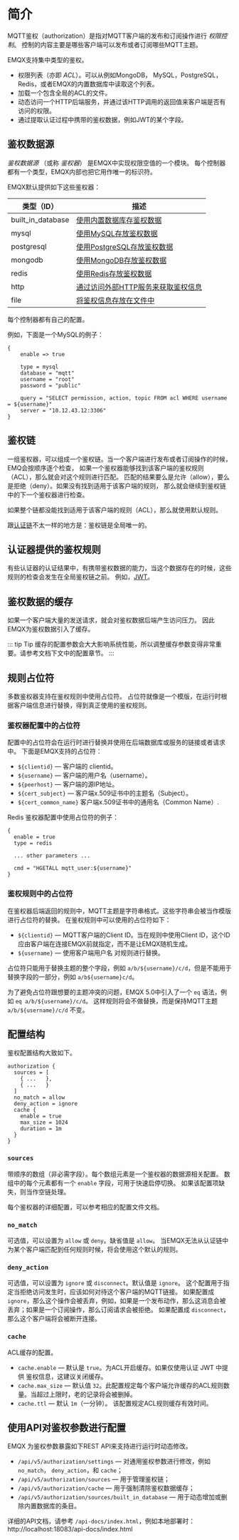# 简介

MQTT鉴权（authorization）是指对MQTT客户端的发布和订阅操作进行 _权限控制_。
控制的内容主要是哪些客户端可以发布或者订阅哪些MQTT主题。

EMQX支持集中类型的鉴权。
* 权限列表（亦即 _ACL_）。可以从例如MongoDB， MySQL，PostgreSQL，Redis，或者EMQX的内置数据库中读取这个列表。
* 加载一个包含全局的ACL的文件。
* 动态访问一个HTTP后端服务，并通过该HTTP调用的返回值来客户端是否有访问的权限。
* 通过提取认证过程中携带的鉴权数据，例如JWT的某个字段。

## 鉴权数据源

_鉴权数据源_ （或称 _鉴权器_） 是EMQX中实现权限空值的一个模块。
每个控制器都有一个类型，EMQX内部也把它用作唯一的标识符。

EMQX默认提供如下这些鉴权器：

| 类型（ID）| 描述 |
| ---- | --- |
| built_in_database  | [使用内置数据库存鉴权数据](./mnesia.md) |
| mysql              | [使用MySQL存放鉴权数据](./mysql.md) |
| postgresql         | [使用PostgreSQL存放鉴权数据](./postgresql.md) |
| mongodb            | [使用MongoDB存放鉴权数据](./mongodb.md) |
| redis              | [使用Redis存放鉴权数据](./redis.md) |
| http               | [通过访问外部HTTP服务来获取鉴权信息](./http.md) |
| file               | [将鉴权信息存放在文件中](./file.md) |

每个控制器都有自己的配置。

例如，下面是一个MySQL的例子：

```
{
    enable => true

    type = mysql
    database = "mqtt"
    username = "root"
    password = "public"

    query = "SELECT permission, action, topic FROM acl WHERE username = ${username}"
    server = "10.12.43.12:3306"
}
```

## 鉴权链

一组鉴权器，可以组成一个鉴权链。当一个客户端进行发布或者订阅操作的时候，EMQ会按顺序逐个检查，
如果一个鉴权器能够找到该客户端的鉴权规则（ACL），那么就会对这个规则进行匹配。
匹配的结果要么是允许（allow），要么是拒绝（deny）。如果没有找到适用于该客户端的规则，
那么就会继续到鉴权链中的下一个鉴权器进行检查。

如果整个链都没能找到适用于该客户端的规则（ACL），那么就使用默认规则。

跟[认证链](../authn/authn.md#authentication-chains)不太一样的地方是：鉴权链是全局唯一的。

## 认证器提供的鉴权规则

有些认证器的认证结果中，有携带鉴权数据的能力，当这个数据存在的时候，这些规则的检查会发生在全局鉴权链之前。
例如，[JWT](../authn/jwt.md#jwt-authorization)。

## 鉴权数据的缓存

如果一个客户端大量的发送请求，就会对鉴权数据后端产生访问压力。
因此EMQX为鉴权数据引入了缓存。

::: tip Tip
缓存的配置参数会大大影响系统性能，所以调整缓存参数变得非常重要。请参考文档下文中的配置章节。
:::

## 规则占位符

多数鉴权器支持在鉴权规则中使用占位符。
占位符就像是一个模版，在运行时根据客户端信息进行替换，得到真正使用的鉴权规则。

### 鉴权器配置中的占位符

配置中的占位符会在运行时进行替换并使用在后端数据库或服务的链接或者请求中。
下面是EMQX支持的占位符：
* `${clientid}` — 客户端的 clientid。
* `${username}` — 客户端的用户名（username）。
* `${peerhost}` — 客户端的源IP地址。
* `${cert_subject}` — 客户端x.509证书中的主题名（Subject）。
* `${cert_common_name}` 客户端x.509证书中的通用名（Common Name）.

Redis 鉴权器配置中使用占位符的例子：

```
{
  enable = true
  type = redis

  ... other parameters ...

  cmd = "HGETALL mqtt_user:${username}"
}
```

### 鉴权规则中的占位符

在鉴权器后端返回的规则中，MQTT主题是字符串格式。这些字符串会被当作模版进行占位符的替换。
在鉴权规则中可以使用的占位符如下：

* `${clientid}` — MQTT客户端的Client ID。当在规则中使用Client ID，这个ID应由客户端在连接EMQX前就指定，而不是让EMQX随机生成。
* `${username}` — 使用客户端用户名 对规则进行替换。

占位符只能用于替换主题的整个字段，例如 `a/b/${username}/c/d`，但是不能用于替换字段的一部分，例如 `a/b${username}c/d`。

为了避免占位符跟想要的主题冲突的问题，EMQX 5.0中引入了一个 `eq` 语法，例如 `eq a/b/${username}/c/d`。
这样规则将会不做替换，而是保持MQTT主题 `a/b/${username}/c/d` 不变。

## 配置结构

鉴权配置结构大致如下。

```
authorization {
  sources = [
    { ...   },
    { ...   }
  ]
  no_match = allow
  deny_action = ignore
  cache {
    enable = true
    max_size = 1024
    duration = 1m
  }
}
```

### `sources`

带顺序的数组（非必需字段）。每个数组元素是一个鉴权器的数据源相关配置。
数组中的每个元素都有一个 `enable` 字段，可用于快速启停切换。
如果该配置项缺失，则当作空链处理。

每个鉴权器的详细配置，可以参考相应的配置文件文档。

### `no_match`

可选值，可以设置为 `allow` 或 `deny`。缺省值是 `allow`。
当EMQX无法从认证链中为某个客户端匹配到任何规则时候，将会使用这个默认的规则。

### `deny_action`

可选值，可以设置为 `ignore` 或 `disconnect`。默认值是 `ignore`。
这个配置用于指定当拒绝访问发生时，应该如何对待这个客户端的MQTT链接。
如果配置成 `ignore`，那么这个操作会被丢弃，例如，如果是一个发布动作，那么这消息会被丢弃；如果是一个订阅操作，那么订阅请求会被拒绝。
如果配置成 `disconnect`，那么这个客户端将会被断开连接。

### `cache`

ACL缓存的配置。

* `cache.enable` — 默认是 `true`。为ACL开启缓存。如果仅使用认证 JWT 中提供 鉴权信息，这建议关闭缓存。
* `cache.max_size` — 默认值 `32`。此配置规定每个客户端允许缓存的ACL规则数量。当超过上限时，老的记录将会被删掉。
* `cache.ttl` — 默认 `1m`（一分钟）。 该配置规定ACL规则缓存有效时间。

## 使用API对鉴权参数进行配置

EMQX 为鉴权参数暴露如下REST API来支持进行运行时动态修改。

* `/api/v5/authorization/settings` — 对通用鉴权参数进行修改，例如 `no_match`， `deny_action`，和 `cache`；
* `/api/v5/authorization/sources` — 用于管理鉴权链；
* `/api/v5/authorization/cache` — 用于强制清除鉴权数据缓存；
* `/api/v5/authorization/sources/built_in_database` — 用于动态增加或删除内置数据库的条目。

详细的API文档，请参考 `/api-docs/index.html`，例如本地部署时：http://localhost:18083/api-docs/index.html
